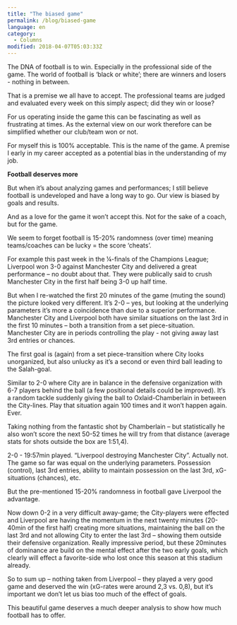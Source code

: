 ```yaml
---
title: "The biased game"
permalink: /blog/biased-game
language: en
category:
  - Columns
modified: 2018-04-07T05:03:33Z
---
```


The DNA of football is to win. Especially in the professional side of the game. The world of football is ‘black or white’; there are winners and losers - nothing in between.

That is a premise we all have to accept. The professional teams are judged and evaluated every week on this simply aspect; did they win or loose?

  
For us operating inside the game this can be fascinating as well as frustrating at times. As the external view on our work therefore can be simplified whether our club/team won or not.

For myself this is 100% acceptable. This is the name of the game. A premise I early in my career accepted as a potential bias in the understanding of my job.

  
**Football deserves more**

But when it’s about analyzing games and performances; I still believe football is undeveloped and have a long way to go. Our view is biased by goals and results.

And as a love for the game it won’t accept this. Not for the sake of a coach, but for the game.

We seem to forget football is 15-20% randomness (over time) meaning teams/coaches can be lucky = the score ‘cheats’.

For example this past week in the ¼-finals of the Champions League; Liverpool won 3-0 against Manchester City and delivered a great performance – no doubt about that. They were publically said to crush Manchester City in the first half being 3-0 up half time.

But when I re-watched the first 20 minutes of the game (muting the sound) the picture looked very different. It’s 2-0 – yes, but looking at the underlying parameters it’s more a coincidence than due to a superior performance. Manchester City and Liverpool both have similar situations on the last 3rd in the first 10 minutes – both a transition from a set piece-situation. Manchester City are in periods controlling the play - not giving away last 3rd entries or chances.

The first goal is (again) from a set piece-transition where City looks unorganized, but also unlucky as it’s a second or even third ball leading to the Salah-goal.

Similar to 2-0 where City are in balance in the defensive organization with 6-7 players behind the ball (a few positional details could be improved). It’s a random tackle suddenly giving the ball to Oxlaid-Chamberlain in between the City-lines. Play that situation again 100 times and it won’t happen again. Ever.

Taking nothing from the fantastic shot by Chamberlain – but statistically he also won’t score the next 50-52 times he will try from that distance (average stats for shots outside the box are 1:51,4).

2-0 - 19:57min played. “Liverpool destroying Manchester City”. Actually not. The game so far was equal on the underlying parameters. Possession (control), last 3rd entries, ability to maintain possession on the last 3rd, xG-situations (chances), etc.

But the pre-mentioned 15-20% randomness in football gave Liverpool the advantage.

Now down 0-2 in a very difficult away-game; the City-players were effected and Liverpool are having the momentum in the next twenty minutes (20-40min of the first half) creating more situations, maintaining the ball on the last 3rd and not allowing City to enter the last 3rd – showing them outside their defensive organization. Really impressive period, but these 20minutes of dominance are build on the mental effect after the two early goals, which clearly will effect a favorite-side who lost once this season at this stadium already.

  
So to sum up – nothing taken from Liverpool – they played a very good game and deserved the win (xG-rates were around 2,3 vs. 0,8), but it’s important we don’t let us bias too much of the effect of goals.

This beautiful game deserves a much deeper analysis to show how much football has to offer.
